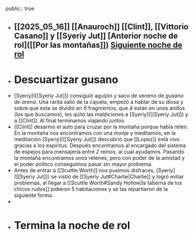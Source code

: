 public:: true

- [[2025_05_16]]
  [[Anauroch]]
  [[Clint]], [[Vittorio Casano]] y [[Syeriy Jut]]
  [Anterior noche de rol]([[Por las montañas]])
  [Siguiente noche de rol]([["Gawain"]])
  ---
- # Descuartizar gusano
- [Syeriy]([[Syeriy Jut]]) consiguió aguijón y saco de veneno de *gusano de arena*.
  Una rarita salió de la cajuela, empezó a hablar de su diosa y sobre que esta se dividió en *6* fragmentos, que *4* están en unos anillos (los que buscamos), les quitó las maldiciones a [Syeriy]([[Syeriy Jut]]) y a [[Clint]]. Al final terminamos viajando juntos.
- [[Clint]] desarmó el auto para cruzar por la montaña porque había retén. En la montaña nos encontramos con una monje y meditamos, en la meditación [Syeriy]([[Syeriy Jut]]) descubrió que [[Lopez]] está vivo gracias a los espíritus. Después encontramos al encargado del sistema de espejos para mensajería entre *2* reinos, al cual ayudamos. Pasando la montaña encontramos unos retenes, pero con poder de la amistad y el poder politico conseguimos pasar sin mayor problema.
- Antes de entrar a [[Scuttle Worth]] nos pusimos disfraces, [Syeriy]([[Syeriy Jut]]) se vistió de [[Syeriy Jut#Charlie|Charlie]] y logró evitar problemas, al llegar a [[Scuttle Worth#Sandy Hollow|la taberna de los chicos rudos]] pidieron 5 habitaciones y se las repartieron de la siguiente forma.
-
- # Termina la noche de rol